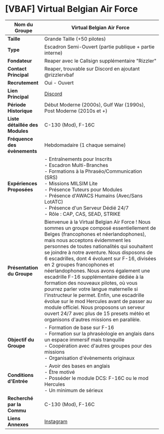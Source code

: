 # [VBAF] Virtual Belgian Air Force

| **Nom du Groupe**              | Virtual Belgian Air Force                              |
|--------------------------------|--------------------------------------------------------|
| **Taille**                     | Grande Taille (+50 pilotes)                            |
| **Type**                       | Escadron Semi-Ouvert (partie publique + partie interne)|
| **Fondateur**                  | Reaper avec le Callsign supplémentaire "Rizzler"      |
| **Contact Principal**          | Reaper, trouvable sur Discord en ajoutant @rizzlervbaf|
| **Recrutement**                | Oui - Ouvert                                          |
| **Lien Principal**             | [Discord](https://discord.gg/mjVqwGSzfV)              |
| **Période Historique**         | Début Moderne (2000s), Gulf War (1990s), Post Moderne (2010s et +)|
| **Liste détaillée des Modules**| C-130 (Mod), F-16C                                    |
| **Fréquence des évènements**  | Hebdomadaire (1 chaque semaine)                       |
| **Expériences Proposées**      | - Entraînements pour Inscrits<br>- Escadron Multi-Branches<br>- Formations à la Phraséo/Communication (SRS)<br>- Missions MILSIM Lite<br>- Présence Tuteurs pour Modules<br>- Présence d'AWACS Humains (Avec/Sans LotATC)<br>- Présence d'un Serveur Dédié 24/7<br>- Rôle : CAP, CAS, SEAD, STRIKE|
| **Présentation du Groupe**     | Bienvenue à la Virtual Belgian Air Force ! Nous sommes un groupe composé essentiellement de Belges (francophones et néerlandophones), mais nous acceptons évidemment les personnes de toutes nationalités qui souhaitent se joindre à notre aventure. Nous disposons de 6 escadrilles, dont 4 évoluent sur F-16, divisées en 2 groupes francophones et néerlandophones. Nous avons également une escadrille F-16 supplémentaire dédiée à la formation des nouveaux pilotes, où vous pourrez parler votre langue maternelle si l'instructeur le permet. Enfin, une escadrille évolue sur le mod Hercules avant de passer au module officiel. Nous proposons un serveur ouvert 24/7 avec plus de 15 presets météo et organisons d'autres missions en parallèle.|
| **Objectif du Groupe**         | - Formation de base sur F-16<br>- Formation sur la phraséologie en anglais dans un espace immersif mais tranquille<br>- Coopération avec d'autres groupes pour des missions<br>- Organisation d'évènements originaux|
| **Conditions d'Entrée**        | - Avoir des bases en anglais<br>- Être motivé<br>- Posséder le module DCS: F-16C ou le mod Hercules<br>- Un minimum de sérieux|
| **Recherché par la Commu**    | C-130 (Mod), F-16C                                    |
| **Liens Annexes**              | [Instagram](https://www.instagram.com/dcsvbaf/)       |
